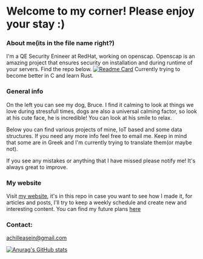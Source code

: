 # Welcome to my corner! Please enjoy your stay :)

### About me(its in the file name right?)

I'm a QE Security Enineer at RedHat, working on openscap.
Openscap is an amazing project that ensures security on installation and during runtime of your servers.
Find the repo below.
[![Readme Card](https://github-readme-stats.vercel.app/api/pin/?username=achilleasein&repo=openscap)](https://github.com/OpenSCAP/openscap)
Currently trying to become better in C and learn Rust.

### General info
On the left you can see my dog, Bruce. 
I find it calming to look at things we love during stressfull times, dogs are also a universal calming factor, so look at his cute face, he is incredible! 
You can look at his smile to relax.

Below you can find various projects of mine, IoT based and some data structures.
If you need any more info feel free to email me.
Keep in mind that some are in Greek and I'm currently trying to translate them(or maybe not).

If you see any mistakes or anything that I have missed please notify me! It's always great to improve.

### My website

Visit [my website](https://achilleasein.com), it's in this repo in case you want to see how I made it, for articles and posts, I'll try to keep a weekly schedule and create new and interesting content.
You can find my future plans [here](https://github.com/Achilleasein/achilleasein/projects/1)

### Contact:
achilleasein@gmail.com

[![Anurag's GitHub stats](https://github-readme-stats.vercel.app/api?username=achilleasein)](https://github.com/achilleasein/github-readme-stats)


